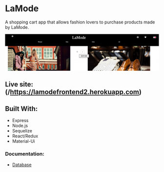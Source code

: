 # LaMode

A shopping cart app that allows fashion lovers to purchase products made by LaMode.

<p align="center">
  <img src="https://github.com/Maivw/LaMode-front2/blob/master/recording.gif?raw=true"/>
</p>

## Live site:(/https://lamodefrontend2.herokuapp.com)

## Built With:

- Express
- Node.js
- Sequelize
- React/Redux
- Material-Ui

### Documentation:

- [Database](/https://github.com/Maivw/LaMode_back)
